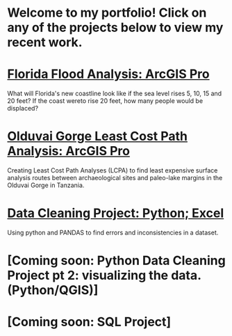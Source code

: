 # Welcome to my portfolio! Click on any of the projects below to view my recent work.


# [Florida Flood Analysis: ArcGIS Pro](https://storymaps.arcgis.com/stories/a7a0586d35e74a34aa5ff439157e5fe3)
What will Florida's new coastline look like if the sea level rises 5, 10, 15 and 20 feet? If the coast wereto rise 20 feet, how many people would be displaced?

# [Olduvai Gorge Least Cost Path Analysis: ArcGIS Pro](https://storymaps.arcgis.com/stories/0d602be104c6472cba91c9c759a70ce8)
Creating Least Cost Path Analyses (LCPA) to find least expensive surface analysis routes between archaeological sites and paleo-lake margins in the Olduvai Gorge in Tanzania.


# [Data Cleaning Project: Python; Excel](https://storymaps.arcgis.com/stories/144ccc8235f74a54a97433bca2251e47)
Using python and PANDAS to find errors and inconsistencies in a dataset.


# [Coming soon: Python Data Cleaning Project pt 2: visualizing the data. (Python/QGIS)]


# [Coming soon: SQL Project]

